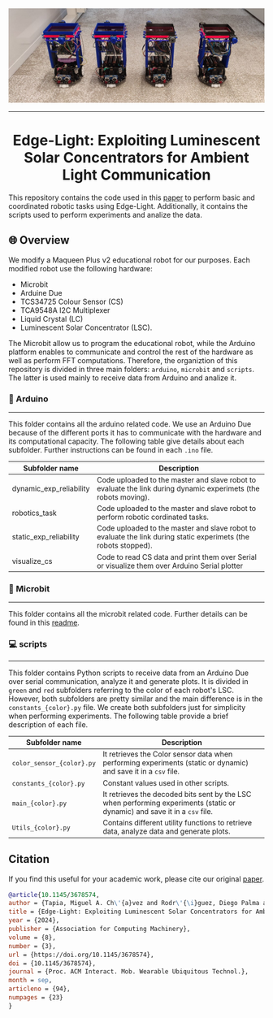 <picture>
  <img alt="Shows robots." src="./assets/edge-light_robots.jpg">
</picture>

---

<div align="center">
    <h1>Edge-Light: Exploiting Luminescent Solar Concentrators for Ambient Light Communication</h1>
</div>

This repository contains the code used in this [paper](https://doi.org/10.1145/3678574) to perform basic and coordinated robotic tasks using Edge-Light. Additionally, it contains the scripts used to perform experiments and analize the data.

## 🌐 Overview
We modify a Maqueen Plus v2 educational robot for our purposes. Each modified robot use the following hardware: 
- Microbit
- Arduine Due
- TCS34725 Colour Sensor (CS)
- TCA9548A I2C Multiplexer
- Liquid Crystal (LC)
- Luminescent Solar Concentrator (LSC).

The Microbit allow us to program the educational robot, while the Arduino platform enables to communicate and control the rest of the hardware as well as perform FFT computations. Therefore, the organiztion of this repository is divided in three main folders: `arduino`, `microbit` and `scripts`. The latter is used mainly to receive data from Arduino and analize it. 

### 🤖 Arduino
---
This folder contains all the arduino related code. We use an Arduino Due because of the different ports it has to communicate with the hardware and its computational capacity. The following table give details about each subfolder. Further instructions can be found in each `.ino` file.

| **Subfolder name**      | **Description**                                                                                                 |
|-------------------------|-----------------------------------------------------------------------------------------------------------------|
| dynamic_exp_reliability | Code uploaded to the master and slave robot to evaluate the link during dynamic experimets (the robots moving). |
| robotics_task           | Code uploaded to the master and slave robot to perform robotic cordinated tasks.                                |
| static_exp_reliability  | Code uploaded to the master and slave robot to evaluate the link during static experimets (the robots stopped). |
| visualize_cs            | Code to read CS data and print them over Serial or visualize them over Arduino Serial plotter                           |

### 🤖 Microbit
---
This folder contains all the microbit related code. Further details can be found in this [readme](./microbit/projects.md).

### 💻 scripts
---
This folder contains Python scripts to receive data from an Arduino Due over serial communication, analyze it and generate plots. It is divided in `green` and `red` subfolders referring to the color of each robot's LSC. However, both subfolders are pretty similar and the main difference is in the `constants_{color}.py` file. We create both subfolders just for simplicity when performing experiments. The following table provide a brief description of each file.

| **Subfolder name**        | **Description**                                                                                                            |
|---------------------------|----------------------------------------------------------------------------------------------------------------------------|
| `color_sensor_{color}.py` | It retrieves the Color sensor data when performing experiments (static or dynamic) and save it in a `csv` file.            |
| `constants_{color}.py`    | Constant values used in other scripts.                                                                                     |
| `main_{color}.py`         | It retrieves the decoded bits sent by the LSC when performing experiments (static or dynamic) and save it in a `csv` file. |
| `Utils_{color}.py`        | Contains different utility functions to retrieve data, analyze data and generate plots.                                    |

## Citation

If you find this useful for your academic work, please cite our original [paper](https://doi.org/10.1145/3678574).

```bibtex
@article{10.1145/3678574,
author = {Tapia, Miguel A. Ch\'{a}vez and Rodr\'{\i}guez, Diego Palma and Zamalloa, Marco Z\'{u}\~{n}iga},
title = {Edge-Light: Exploiting Luminescent Solar Concentrators for Ambient Light Communication},
year = {2024},
publisher = {Association for Computing Machinery},
volume = {8},
number = {3},
url = {https://doi.org/10.1145/3678574},
doi = {10.1145/3678574},
journal = {Proc. ACM Interact. Mob. Wearable Ubiquitous Technol.},
month = sep,
articleno = {94},
numpages = {23}
}

```